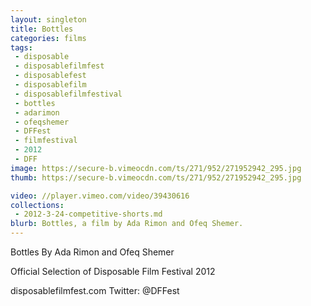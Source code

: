 ```yaml
---
layout: singleton
title: Bottles
categories: films
tags:
 - disposable
 - disposablefilmfest
 - disposablefest
 - disposablefilm
 - disposablefilmfestival
 - bottles
 - adarimon
 - ofeqshemer
 - DFFest
 - filmfestival
 - 2012
 - DFF
image: https://secure-b.vimeocdn.com/ts/271/952/271952942_295.jpg
thumb: https://secure-b.vimeocdn.com/ts/271/952/271952942_295.jpg

video: //player.vimeo.com/video/39430616
collections:
 - 2012-3-24-competitive-shorts.md
blurb: Bottles, a film by Ada Rimon and Ofeq Shemer.
---
```


Bottles
By Ada Rimon and Ofeq Shemer

Official Selection of Disposable Film Festival 2012

disposablefilmfest.com
Twitter: @DFFest